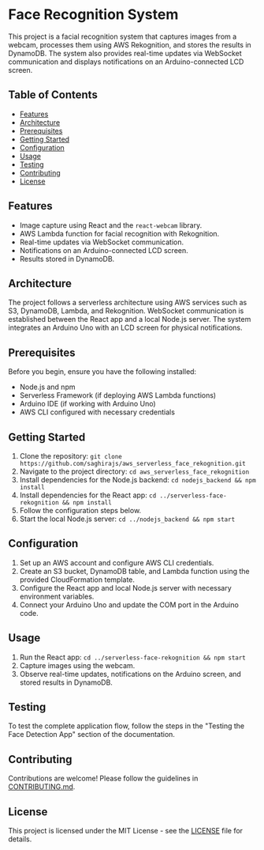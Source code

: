 # Face Recognition System

This project is a facial recognition system that captures images from a webcam, processes them using AWS Rekognition, and stores the results in DynamoDB. The system also provides real-time updates via WebSocket communication and displays notifications on an Arduino-connected LCD screen.

## Table of Contents

- [Features](#features)
- [Architecture](#architecture)
- [Prerequisites](#prerequisites)
- [Getting Started](#getting-started)
- [Configuration](#configuration)
- [Usage](#usage)
- [Testing](#testing)
- [Contributing](#contributing)
- [License](#license)

## Features

- Image capture using React and the `react-webcam` library.
- AWS Lambda function for facial recognition with Rekognition.
- Real-time updates via WebSocket communication.
- Notifications on an Arduino-connected LCD screen.
- Results stored in DynamoDB.

## Architecture

The project follows a serverless architecture using AWS services such as S3, DynamoDB, Lambda, and Rekognition. WebSocket communication is established between the React app and a local Node.js server. The system integrates an Arduino Uno with an LCD screen for physical notifications.

## Prerequisites

Before you begin, ensure you have the following installed:

- Node.js and npm
- Serverless Framework (if deploying AWS Lambda functions)
- Arduino IDE (if working with Arduino Uno)
- AWS CLI configured with necessary credentials

## Getting Started

1. Clone the repository: `git clone https://github.com/saghirajs/aws_serverless_face_rekognition.git`
2. Navigate to the project directory: `cd aws_serverless_face_rekognition`
3. Install dependencies for the Node.js backend: `cd nodejs_backend && npm install`
4. Install dependencies for the React app: `cd ../serverless-face-rekognition && npm install`
5. Follow the configuration steps below.
6. Start the local Node.js server: `cd ../nodejs_backend && npm start`

## Configuration

1. Set up an AWS account and configure AWS CLI credentials.
2. Create an S3 bucket, DynamoDB table, and Lambda function using the provided CloudFormation template.
3. Configure the React app and local Node.js server with necessary environment variables.
4. Connect your Arduino Uno and update the COM port in the Arduino code.

## Usage

1. Run the React app: `cd ../serverless-face-rekognition && npm start`
2. Capture images using the webcam.
3. Observe real-time updates, notifications on the Arduino screen, and stored results in DynamoDB.

## Testing

To test the complete application flow, follow the steps in the "Testing the Face Detection App" section of the documentation.

## Contributing

Contributions are welcome! Please follow the guidelines in [CONTRIBUTING.md](CONTRIBUTING.md).

## License

This project is licensed under the MIT License - see the [LICENSE](LICENSE) file for details.

